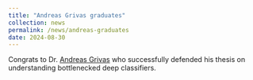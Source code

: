 ```yaml
---
title: "Andreas Grivas graduates"
collection: news
permalink: /news/andreas-graduates
date: 2024-08-30
---
```

Congrats to Dr. <a href="https://grv.unargmaxable.ai/">Andreas Grivas</a> who successfully defended his thesis on understanding bottlenecked deep classifiers.
